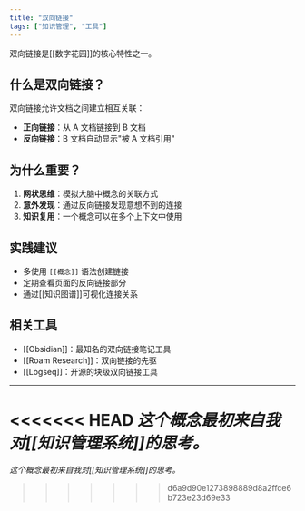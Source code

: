 ```yaml
---
title: "双向链接"
tags: ["知识管理", "工具"]
---
```


双向链接是[[数字花园]]的核心特性之一。

## 什么是双向链接？

双向链接允许文档之间建立相互关联：
- **正向链接**：从 A 文档链接到 B 文档
- **反向链接**：B 文档自动显示"被 A 文档引用"

## 为什么重要？

1. **网状思维**：模拟大脑中概念的关联方式
2. **意外发现**：通过反向链接发现意想不到的连接
3. **知识复用**：一个概念可以在多个上下文中使用

## 实践建议

- 多使用 `[[概念]]` 语法创建链接
- 定期查看页面的反向链接部分
- 通过[[知识图谱]]可视化连接关系

## 相关工具

- [[Obsidian]]：最知名的双向链接笔记工具
- [[Roam Research]]：双向链接的先驱
- [[Logseq]]：开源的块级双向链接工具

---

<<<<<<< HEAD
*这个概念最初来自我对[[知识管理系统]]的思考。* 
=======
*这个概念最初来自我对[[知识管理系统]]的思考。*
>>>>>>> d6a9d90e1273898889d8a2ffce6b723e23d69e33
